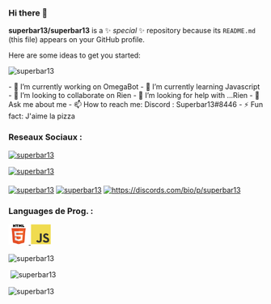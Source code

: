 ### Hi there 👋

**superbar13/superbar13** is a ✨ _special_ ✨ repository because its `README.md` (this file) appears on your GitHub profile.

Here are some ideas to get you started:

<p align="left"> <img src="https://komarev.com/ghpvc/?username=superbar13&label=Profile%20views&color=0e75b6&style=flat" alt="superbar13" /> </p>
- 🔭 I’m currently working on OmegaBot
- 🌱 I’m currently learning Javascript
- 👯 I’m looking to collaborate on Rien
- 🤔 I’m looking for help with ...Rien
- 💬 Ask me about me
- 📫 How to reach me: Discord : Superbar13#8446
- ⚡ Fun fact: J'aime la pizza


<h3 align="left">Reseaux Sociaux :</h3>
<a href="https://twitter.com/superbar13off" target="blank"><img src="https://img.shields.io/twitter/follow/superbar13off?logo=twitter&style=for-the-badge" alt="superbar13"></a> 
<p align="left">
<a href="https://twitter.com/superbar13off" target="blank"><img align="center" src="http://assets.stickpng.com/images/580b57fcd9996e24bc43c53e.png" alt="superbar13" width="40" /></a> <p align="left"> 
<a href="https://instagram.com/superbar13" target="blank"><img src="https://upload.wikimedia.org/wikipedia/commons/thumb/a/a5/Instagram_icon.png/600px-Instagram_icon.png" alt="superbar13" align="middle" width="40"></a> 
<a href="https://www.youtube.com/c/superbar13" target="blank"><img src="https://raw.githubusercontent.com/rahuldkjain/github-profile-readme-generator/master/src/images/icons/Social/youtube.svg" alt="superbar13" align="middle" width="40"></a> 
<a href="https://discord.gg/https://discords.com/bio/p/superbar13" target="blank"><img src="https://upload.wikimedia.org/wikipedia/fr/thumb/4/4f/Discord_Logo_sans_texte.svg/1818px-Discord_Logo_sans_texte.svg.png" alt="https://discords.com/bio/p/superbar13" align="middle" width="40"></a>
</p>

<h3 align="left">Languages de Prog. :</h3>
<a href="https://www.w3.org/html/" target="_blank"> <img src="https://raw.githubusercontent.com/devicons/devicon/master/icons/html5/html5-original-wordmark.svg" alt="html5" height="40" width="40"> </a> 
<a href="https://developer.mozilla.org/en-US/docs/Web/JavaScript" target="_blank"> <img src="https://raw.githubusercontent.com/devicons/devicon/master/icons/javascript/javascript-original.svg" alt="javascript" height="40" width="40"> </a>

<p><img align="center" src="https://github-readme-stats.vercel.app/api/top-langs?username=superbar13&show_icons=true&locale=en&layout=compact" alt="superbar13" /></p>
<p>&nbsp;<img align="center" src="https://github-readme-stats.vercel.app/api?username=superbar13&show_icons=true&locale=en" alt="superbar13" /></p>
<p><img align="center" src="https://github-readme-streak-stats.herokuapp.com/?user=superbar13&" alt="superbar13" /></p>

